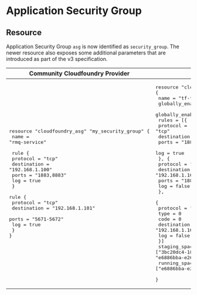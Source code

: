 # Application Security Group


## Resource

Application Security Group `asg`  is now identified as `security_group`. The newer resource also exposes some additional parameters that are introduced as part of the v3 specification.


| Community Cloudfoundry Provider | SAP Cloudfoundry Provider |
| -- | -- |
| <pre>resource "cloudfoundry_asg" "my_security_group" {</br>  name = "rmq-service"</br></br>  rule {</br>    protocol = "tcp"</br>    destination = "192.168.1.100"</br>    ports = "1883,8883"</br>    log = true</br>  }</br>  rule {</br>    protocol = "tcp"</br>    destination = "192.168.1.101"</br>    ports = "5671-5672"</br>    log = true</br>  }</br>}</br></pre> | <pre>resource "cloudfoundry_security_group" "my_security_group" {</br>  name                     = "tf-test"</br>  globally_enabled_running = false</br>  globally_enabled_staging = false</br>  rules = [{</br>    protocol    = "tcp"</br>    destination = "192.168.1.100"</br>    ports       = "1883,8883"</br>    log         = true</br>    }, {</br>    protocol    = "udp"</br>    destination = "192.168.1.100"</br>    ports       = "1883,8883"</br>    log         = false</br>    },</br>    {</br>      protocol    = "icmp"</br>      type        = 0</br>      code        = 0</br>      destination = "192.168.1.100"</br>      log         = false</br>  }]</br>  staging_spaces = ["3bc20dc4-1870-4835-8308-dda2d766e61e", "e6886bba-e263-4b52-aaf1-85d410f15fc8"]</br>  running_spaces = ["e6886bba-e263-4b52-aaf1-85d410f15fc8"]</br></br>}</br></pre> |

<br/>
